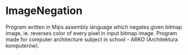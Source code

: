 # ImageNegation
 Program written in Mips assembly language which negates given bitmap image, ie. reverses color of every pixel in input bitmap image. Program made for computer architecture subject in school - ARKO (Architektura komputerów).
